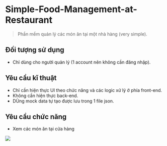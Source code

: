 # Simple-Food-Management-at-Restaurant
> Phần mềm quản lý các món ăn tại một nhà hàng (very simple).
## Đối tượng sử dụng
- Chỉ dùng cho người quản lý (1 account nên không cần đăng nhập).
## Yêu cầu kĩ thuật
- Chỉ cần hiện thực UI theo chức năng và các logic xử lý ở phía front-end.
- Không cần hiện thực back-end.
- DÙng mock data tự tạo được lưu trong 1 file json.
## Yêu cầu chức năng
- Xem các món ăn tại cửa hàng
<img src="/ìmg/view.png" />
